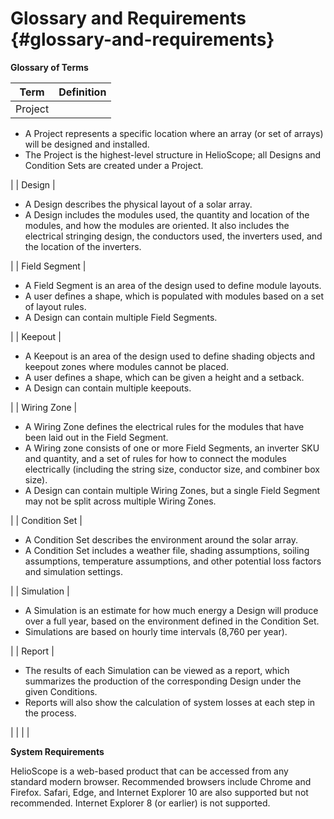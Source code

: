 # Glossary and Requirements {#glossary-and-requirements}

**Glossary of Terms**

| **Term** | **Definition** |
| --- | --- |
| Project | 

*   A Project represents a specific location where an array (or set of arrays) will be designed and installed.
*   The Project is the highest-level structure in HelioScope; all Designs and Condition Sets are created under a Project.

 |
| Design | 

*   A Design describes the physical layout of a solar array.
*   A Design includes the modules used, the quantity and location of the modules, and how the modules are oriented. It also includes the electrical stringing design, the conductors used, the inverters used, and the location of the inverters.

 |
| Field Segment | 

*   A Field Segment is an area of the design used to define module layouts.
*   A user defines a shape, which is populated with modules based on a set of layout rules.
*   A Design can contain multiple Field Segments.

 |
| Keepout | 

*   A Keepout is an area of the design used to define shading objects and keepout zones where modules cannot be placed.
*   A user defines a shape, which can be given a height and a setback.
*   A Design can contain multiple keepouts.

 |
| Wiring Zone | 

*   A Wiring Zone defines the electrical rules for the modules that have been laid out in the Field Segment.
*   A Wiring zone consists of one or more Field Segments, an inverter SKU and quantity, and a set of rules for how to connect the modules electrically (including the string size, conductor size, and combiner box size).
*   A Design can contain multiple Wiring Zones, but a single Field Segment may not be split across multiple Wiring Zones.

 |
| Condition Set | 

*   A Condition Set describes the environment around the solar array.
*   A Condition Set includes a weather file, shading assumptions, soiling assumptions, temperature assumptions, and other potential loss factors and simulation settings.

 |
| Simulation | 

*   A Simulation is an estimate for how much energy a Design will produce over a full year, based on the environment defined in the Condition Set.
*   Simulations are based on hourly time intervals (8,760 per year).

 |
| Report | 

*   The results of each Simulation can be viewed as a report, which summarizes the production of the corresponding Design under the given Conditions.
*   Reports will also show the calculation of system losses at each step in the process.

 |
|  |  |

**System Requirements**

HelioScope is a web-based product that can be accessed from any standard modern browser. Recommended browsers include Chrome and Firefox. Safari, Edge, and Internet Explorer 10 are also supported but not recommended. Internet Explorer 8 (or earlier) is not supported.